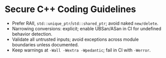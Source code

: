 # Secure C++ Coding Guidelines
- Prefer RAII, `std::unique_ptr`/`std::shared_ptr`; avoid naked `new/delete`.
- Narrowing conversions: explicit; enable UBSan/ASan in CI for undefined behavior detection.
- Validate all untrusted inputs; avoid exceptions across module boundaries unless documented.
- Keep warnings at `-Wall -Wextra -Wpedantic`; fail in CI with `-Werror`.
